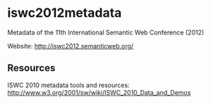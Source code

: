 iswc2012metadata
================

Metadata of the 11th International Semantic Web Conference (2012)

Website: http://iswc2012.semanticweb.org/

## Resources

ISWC 2010 metadata tools and resources: http://www.w3.org/2001/sw/wiki/ISWC_2010_Data_and_Demos
